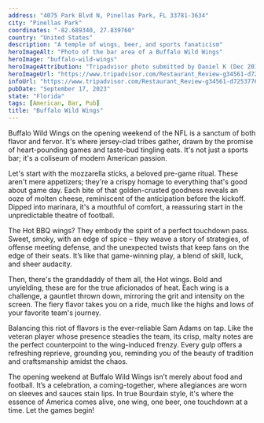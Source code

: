 ```yaml
---
address: "4075 Park Blvd N, Pinellas Park, FL 33781-3634"
city: "Pinellas Park"
coordinates: "-82.689340, 27.839760"
country: "United States"
description: "A temple of wings, beer, and sports fanaticism"
heroImageAlt: "Photo of the bar area of a Buffalo Wild Wings"
heroImage: "buffalo-wild-wings"
heroImageAttribution: "Tripadvisor photo submitted by Daniel K (Dec 2015)"
heroImageUrl: "https://www.tripadvisor.com/Restaurant_Review-g34561-d7253776-Reviews-Buffalo_Wild_Wings-Pinellas_Park_Florida.html#photos;aggregationId=&albumid=101&filter=7&ff=164199339"
infoUrl: "https://www.tripadvisor.com/Restaurant_Review-g34561-d7253776-Reviews-Buffalo_Wild_Wings-Pinellas_Park_Florida.html"
pubDate: "September 17, 2023"
state: "Florida"
tags: [American, Bar, Pub]
title: "Buffalo Wild Wings"
---
```


Buffalo Wild Wings on the opening weekend of the NFL is a sanctum of both flavor and fervor. It's where jersey-clad tribes gather, drawn by the promise of heart-pounding games and taste-bud tingling eats. It's not just a sports bar; it's a coliseum of modern American passion.

Let's start with the mozzarella sticks, a beloved pre-game ritual. These aren't mere appetizers; they're a crispy homage to everything that's good about game day. Each bite of that golden-crusted goodness reveals an ooze of molten cheese, reminiscent of the anticipation before the kickoff. Dipped into marinara, it's a mouthful of comfort, a reassuring start in the unpredictable theatre of football.

The Hot BBQ wings? They embody the spirit of a perfect touchdown pass. Sweet, smoky, with an edge of spice – they weave a story of strategies, of offense meeting defense, and the unexpected twists that keep fans on the edge of their seats. It’s like that game-winning play, a blend of skill, luck, and sheer audacity.

Then, there's the granddaddy of them all, the Hot wings. Bold and unyielding, these are for the true aficionados of heat. Each wing is a challenge, a gauntlet thrown down, mirroring the grit and intensity on the screen. The fiery flavor takes you on a ride, much like the highs and lows of your favorite team's journey.

Balancing this riot of flavors is the ever-reliable Sam Adams on tap. Like the veteran player whose presence steadies the team, its crisp, malty notes are the perfect counterpoint to the wing-induced frenzy. Every gulp offers a refreshing reprieve, grounding you, reminding you of the beauty of tradition and craftsmanship amidst the chaos.

The opening weekend at Buffalo Wild Wings isn’t merely about food and football. It’s a celebration, a coming-together, where allegiances are worn on sleeves and sauces stain lips. In true Bourdain style, it's where the essence of America comes alive, one wing, one beer, one touchdown at a time. Let the games begin!
